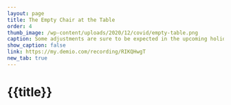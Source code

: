 ```yaml
---
layout: page
title: The Empty Chair at the Table
order: 4
thumb_image: /wp-content/uploads/2020/12/covid/empty-table.png
caption: Some adjustments are sure to be expected in the upcoming holidays
show_caption: false
link: https://my.demio.com/recording/RIKQHwgT
new_tab: true
---
```


# {{title}}